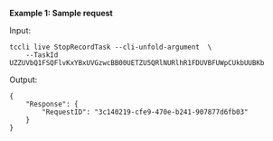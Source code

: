 **Example 1: Sample request**



Input: 

```
tccli live StopRecordTask --cli-unfold-argument  \
    --TaskId UZZUVbQ1FSQFlvKxYBxUVGzwcBB00UETZU5QRlNURlhR1FDUVBFUWpCUkbUUBKb
```

Output: 
```
{
    "Response": {
        "RequestID": "3c140219-cfe9-470e-b241-907877d6fb03"
    }
}
```

